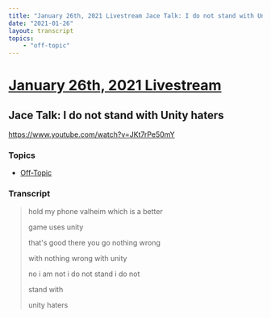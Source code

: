 ```yaml
---
title: "January 26th, 2021 Livestream Jace Talk: I do not stand with Unity haters"
date: "2021-01-26"
layout: transcript
topics:
    - "off-topic"
---
```

# [January 26th, 2021 Livestream](../2021-01-26.md)
## Jace Talk: I do not stand with Unity haters
https://www.youtube.com/watch?v=JKt7rPe50mY

### Topics
* [Off-Topic](../topics/off-topic.md)

### Transcript

> hold my phone valheim which is a better
> 
> game uses unity
> 
> that's good there you go nothing wrong
> 
> with nothing wrong with unity
> 
> no i am not i do not stand i do not
> 
> stand with
> 
> unity haters
> 
